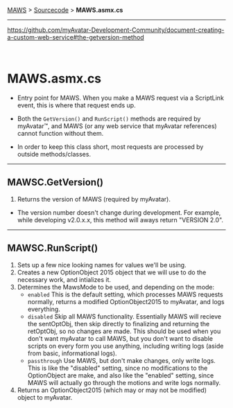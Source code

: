 <!-- b220621.115657 -->

[MAWS](https://github.com/spectrum-health-systems/MAWS) &gt; [Sourcecode](../Sourcecode/MAWS-Sourcecode.md) &gt;  **MAWS.asmx.cs**

***


https://github.com/myAvatar-Development-Community/document-creating-a-custom-web-service#the-getversion-method

<br>

# **MAWS.asmx.cs**
* Entry point for MAWS. When you make a MAWS request via a ScriptLink event, this is where that request ends up.

* Both the `GetVersion()` and `RunScript()` methods are required by myAvatar™, and MAWS (or any web service that myAvatar references) cannot function without them.
 
* In order to keep this class short, most requests are processed by outside methods/classes.

***

## MAWSC.GetVersion()
1. Returns the version of MAWS (required by myAvatar).

* The version number doesn't change during development. For example, while developing v2.0.x.x, this method will aways return "VERSION 2.0".

***

## MAWSC.RunScript()
1. Sets up a few nice looking names for values we'll be using.
2. Creates a new OptionObject 2015 object that we will use to do the necessary work, and intializes it.
3. Determines the MawsMode to be used, and depending on the mode:
    - `enabled` This is the default setting, which processes MAWS requests normally, returns a modified OptionObject2015 to myAvatar, and logs everything.
    - `disabled` Skip all MAWS functionality. Essentially MAWS will recieve the sentOptObj, then skip directly to finalizing and returning the retOptObj, so no changes are made. This should be used when you don't want myAvatar to call MAWS, but you don't want to disable scripts on every form you use  anything, including writing logs (aside from basic, informational logs).
    - `passthrough` Use MAWS, but don't make changes, only write logs. This is like the "disabled" setting, since no modifications to the OptionObject are make, and also like the "enabled" setting, since MAWS will actually go through the motions and write logs normally.
4. Returns an OptionObject2015 (which may or may not be modified) object to myAvatar.